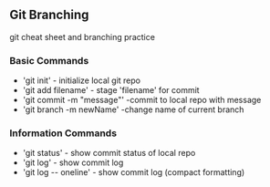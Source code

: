 ## Git Branching

git cheat sheet and branching practice

### Basic Commands

* 'git init' - initialize local git repo
* 'git add filename' - stage 'filename' for commit
* 'git commit -m "message"' -commit to local repo with message
* 'git branch -m newName' -change name of current branch

### Information Commands
* 'git status' - show commit status of local repo
* 'git log' - show commit log
* 'git log -- oneline' - show commit log (compact formatting)